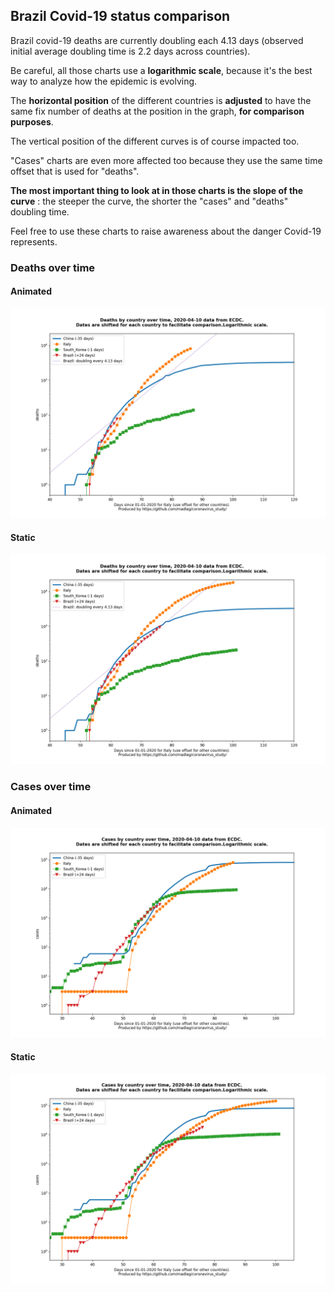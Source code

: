 ## Brazil Covid-19 status comparison 

Brazil covid-19 deaths are currently doubling each 4.13 days (observed initial average doubling time is 2.2 days across countries).



Be careful, all those charts use a **logarithmic scale**, because it's the best way to analyze how the epidemic is evolving.
 
The **horizontal position** of the different countries is **adjusted** to have the same fix number of deaths at the position in the graph, **for comparison purposes**.

The vertical position of the different curves is of course impacted too.

"Cases" charts are even more affected too because they use the same time offset that is used for "deaths".

**The most important thing to look at in those charts is the slope of the curve** : the steeper the curve, the shorter the "cases" and "deaths" doubling time.

Feel free to use these charts to raise awareness about the danger Covid-19 represents. 


 
### Deaths over time
 
#### Animated
![Brazil covid-19 deaths animated chart](https://raw.githubusercontent.com/madlag/coronavirus_study/master/notebooks/graphs/2020-04-10/countries/Brazil/2020-04-10_Brazil_deaths.gif "Brazil covid-19 deaths animated chart")   
 
#### Static
![Brazil covid-19 deaths static chart](https://raw.githubusercontent.com/madlag/coronavirus_study/master/notebooks/graphs/2020-04-10/countries/Brazil/2020-04-10_Brazil_deaths.png "Brazil covid-19 deaths static chart")   

 
### Cases over time
 
#### Animated
![Brazil covid-19 cases animated chart](https://raw.githubusercontent.com/madlag/coronavirus_study/master/notebooks/graphs/2020-04-10/countries/Brazil/2020-04-10_Brazil_cases.gif "Brazil covid-19 cases animated chart")   
 
#### Static
![Brazil covid-19 cases static chart](https://raw.githubusercontent.com/madlag/coronavirus_study/master/notebooks/graphs/2020-04-10/countries/Brazil/2020-04-10_Brazil_cases.png "Brazil covid-19 cases static chart")   

